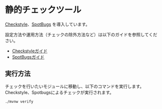 # 静的チェックツール


[Checkstyle](http://checkstyle.sourceforge.net/)、[SpotBugs](http://spotbugs.readthedocs.io/ja/latest/index.html)
を導入しています。

設定方法や運用方法（チェックの除外方法など）は以下のガイドを参照してください。

- [Checkstyleガイド](https://github.com/Fintan-contents/coding-standards/tree/3.2/java/staticanalysis/checkstyle)
- [SpotBugsガイド](https://github.com/Fintan-contents/coding-standards/tree/3.2/java/staticanalysis/spotbugs)

## 実行方法

チェックを行いたいモジュールに移動し、以下のコマンドを実行します。
Checkstyle、Spotbugsによるチェックが実行されます。

```bash
./mvnw verify
```

